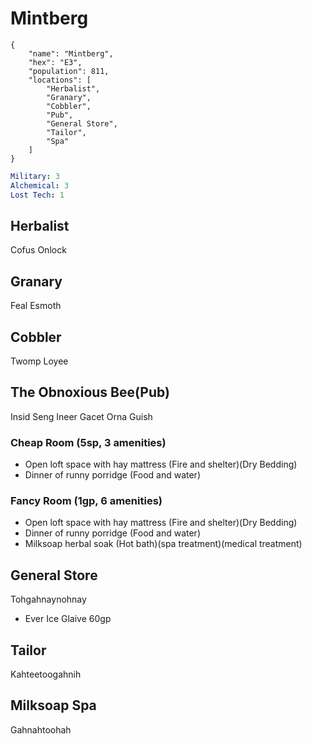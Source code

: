 # Mintberg

```
{
    "name": "Mintberg",
    "hex": "E3",
    "population": 811,
    "locations": [
        "Herbalist",
        "Granary",
        "Cobbler",
        "Pub",
        "General Store",
        "Tailor",
        "Spa"
    ]
}
```

```yml
Military: 3
Alchemical: 3
Lost Tech: 1
```

## Herbalist
Cofus Onlock

## Granary
Feal Esmoth

## Cobbler
Twomp Loyee

## The Obnoxious Bee(Pub)
Insid Seng
Ineer Gacet
Orna Guish

### Cheap Room (5sp, 3 amenities)
- Open loft space with hay mattress (Fire and shelter)(Dry Bedding)
- Dinner of runny porridge (Food and water)

### Fancy Room (1gp, 6 amenities)
- Open loft space with hay mattress (Fire and shelter)(Dry Bedding)
- Dinner of runny porridge (Food and water)
- Milksoap herbal soak (Hot bath)(spa treatment)(medical treatment)

## General Store
Tohgahnaynohnay
- Ever Ice Glaive 60gp

## Tailor
Kahteetoogahnih

## Milksoap Spa
Gahnahtoohah